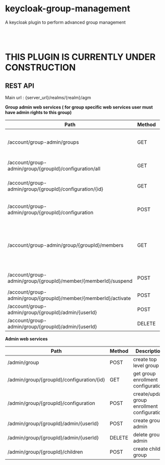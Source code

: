 # keycloak-group-management
A keycloak plugin to perform advanced group management 

<br>
<br>

<h1>THIS PLUGIN IS CURRENTLY UNDER CONSTRUCTION</h1>

## REST API

Main url : {server_url}/realms/{realm}/agm

**Group admin web services ( for group specific web services user must have admin rights to this group)**

Path | Method | Description                                                                  | Classes |
------------ | ------------- |------------------------------------------------------------------------------|---------| 
/account/group-admin/groups | GET | get all groups that this user has admin rights                          | VoAdminService 
/account/group-admin/group/{groupId}/configuration/all | GET | get all group enrollment configurations                                      | VoAdminGroup
/account/group-admin/group/{groupId}/configuration/{id} | GET | get group enrollment configuration                                           | VoAdminGroup
/account/group-admin/group/{groupId}/configuration | POST | create/ update group enrollment configuration                                | VoAdminGroup
/account/group-admin/group/{groupId}/members | GET | get all group members pager, being able to search and get by type (fe active) | VoAdminGroupMembers
/account/group-admin/group/{groupId}/member/{memberId}/suspend | POST | suspend group member                                                         | VoAdminGroupMember
/account/group-admin/group/{groupId}/member/{memberId}/activate | POST | activate group member                                                        | VoAdminGroupMember
/account/group-admin/group/{groupId}/admin/{userId} | POST | create group admin                                                        | VoAdminGroup
/account/group-admin/group/{groupId}/admin/{userId} | DELETE | delete group admin                                                       | VoAdminGroup


**Admin web services**

Path | Method | Description                                  | Classes |
------------ |--------|----------------------------------------------|---------| 
/admin/group | POST   | create top level group                       | ResourcesProvider
/admin/group/{groupId}/configuration/{id} | GET    | get  group enrollment configuration          | AdminGroups
/admin/group/{groupId}/configuration | POST   | create/update group enrollment configuration | AdminGroups
/admin/group/{groupId}/admin/{userId} | POST   | create group admin                           | AdminGroups
/admin/group/{groupId}/admin/{userId} | DELETE | delete group admin                           | AdminGroups
/admin/group/{groupId}/children| POST   | create child group                           | AdminGroups
